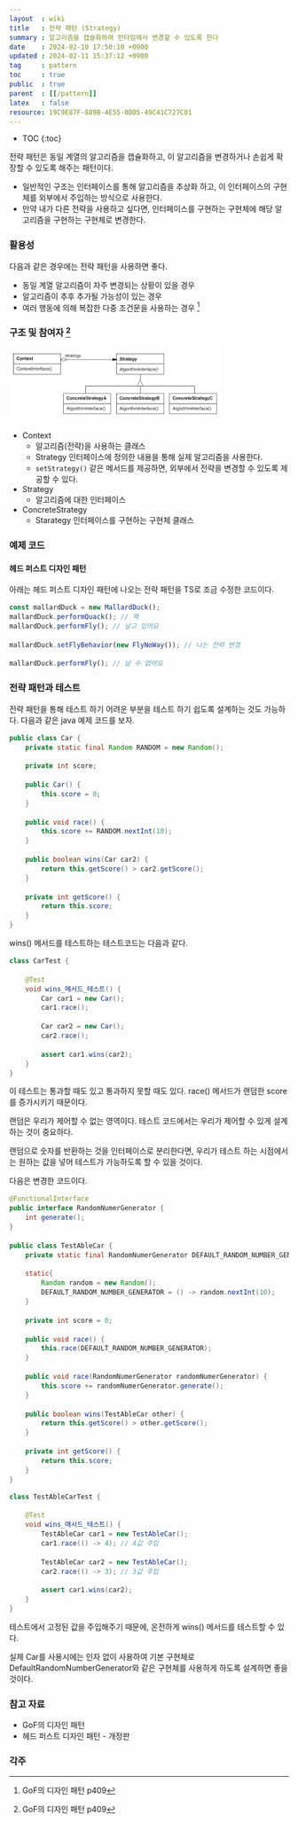 ```yaml
---
layout  : wiki
title   : 전략 패턴 (Strategy)
summary : 알고리즘을 캡슐화하여 런타임에서 변경할 수 있도록 한다
date    : 2024-02-10 17:50:10 +0900
updated : 2024-02-11 15:37:12 +0900
tag     : pattern
toc     : true
public  : true
parent  : [[/pattern]]
latex   : false
resource: 19C9E87F-889B-4E55-8BD5-49C41C727C01
---
```

* TOC
{:toc}

전략 패턴은 동일 계열의 알고리즘을 캡슐화하고, 이 알고리즘을 변경하거나 손쉽게 확장할 수 있도록 해주는 패턴이다.

- 일반적인 구조는 인터페이스를 통해 알고리즘을 추상화 하고, 이 인터페이스의 구현체를 외부에서 주입하는 방식으로 사용한다. 
- 만약 내가 다른 전략을 사용하고 싶다면, 인터페이스를 구현하는 구현체에 해당 알고리즘을 구현하는 구현체로 변경한다.

### 활용성

다음과 같은 경우에는 전략 패턴을 사용하면 좋다.

- 동일 계열 알고리즘이 자주 변경되는 상황이 있을 경우
- 알고리즘이 추후 추가될 가능성이 있는 경우
- 여러 행동에 의해 복잡한 다중 조건문을 사용하는 경우 [^1]

### 구조 및 참여자 [^2]

![strategy pattern structure]( /resource//1992ff68-1792-4708-9c52-e70e679281de.png )

- Context
	- 알고리즘(전략)을 사용하는 클래스
	- Strategy 인터페이스에 정의한 내용을 통해 실제 알고리즘을 사용한다.
	- `setStrategy()` 같은 메서드를 제공하면, 외부에서 전략을 변경할 수 있도록 제공할 수 있다.
- Strategy
	- 알고리즘에 대한 인터페이스
- ConcreteStrategy
	- Starategy 인터페이스를 구현하는 구현체 클래스

### 예제 코드

#### 헤드 퍼스트 디자인 패턴

아래는 헤드 퍼스트 디자인 패턴에 나오는 전략 패턴을 TS로 조금 수정한 코드이다. 

```ts
const mallardDuck = new MallardDuck();
mallardDuck.performQuack(); // 꽥
mallardDuck.performFly(); // 날고 있어요

mallardDuck.setFlyBehavior(new FlyNoWay()); // 나는 전략 변경

mallardDuck.performFly(); // 날 수 없어요
```

### 전략 패턴과 테스트

전략 패턴을 통해 테스트 하기 어려운 부분을 테스트 하기 쉽도록 설계하는 것도 가능하다. 다음과 같은 java 예제 코드를 보자.

```java
public class Car {
	private static final Random RANDOM = new Random();

	private int score;

	public Car() {
		this.score = 0;
	}

	public void race() {
		this.score += RANDOM.nextInt(10);
	}

	public boolean wins(Car car2) {
		return this.getScore() > car2.getScore();
	}

	private int getScore() {
		return this.score;
	}
}
```

wins() 메서드를 테스트하는 테스트코드는 다음과 같다.

```java
class CarTest {

	@Test
	void wins_메서드_테스트() {
		Car car1 = new Car();
		car1.race();

		Car car2 = new Car();
		car2.race();

		assert car1.wins(car2);
	}
}
```

이 테스트는 통과할 때도 있고 통과하지 못할 때도 있다. race() 메서드가 랜덤한 score를 증가시키기 때문이다.

랜덤은 우리가 제어할 수 없는 영역이다. 테스트 코드에서는 우리가 제어할 수 있게 설계하는 것이 중요하다.

랜덤으로 숫자를 반환하는 것을 인터페이스로 분리한다면, 우리가 테스트 하는 시점에서는 원하는 값을 넣어 테스트가 가능하도록 할 수 있을 것이다.

다음은 변경한 코드이다.

```java
@FunctionalInterface
public interface RandomNumerGenerator {
	int generate();
}

public class TestAbleCar {
	private static final RandomNumerGenerator DEFAULT_RANDOM_NUMBER_GENERATOR;

	static{
		Random random = new Random();
		DEFAULT_RANDOM_NUMBER_GENERATOR = () -> random.nextInt(10);
	}

	private int score = 0;

	public void race() {
		this.race(DEFAULT_RANDOM_NUMBER_GENERATOR);
	}

	public void race(RandomNumerGenerator randomNumerGenerator) {
		this.score += randomNumerGenerator.generate();
	}

	public boolean wins(TestAbleCar other) {
		return this.getScore() > other.getScore();
	}

	private int getScore() {
		return this.score;
	}
}
```

```java
class TestAbleCarTest {

	@Test
	void wins_매서드_테스트() {
		TestAbleCar car1 = new TestAbleCar();
		car1.race(() -> 4); // 4값 주입

		TestAbleCar car2 = new TestAbleCar();
		car2.race(() -> 3); // 3값 주입

		assert car1.wins(car2);
	}
}
```

테스트에서 고정된 값을 주입해주기 때문에, 온전하게 wins() 메서드를 테스트할 수 있다.

실제 Car를 사용시에는 인자 없이 사용하여 기본 구현체로 DefaultRandomNumberGenerator와 같은 구현체를 사용하게 하도록 설계하면 좋을 것이다.

### 참고 자료

- GoF의 디자인 패턴
- 헤드 퍼스트 디자인 패턴 - 개정판

### 각주
[^1]: GoF의 디자인 패턴 p409
[^2]: GoF의 디자인 패턴 p409


